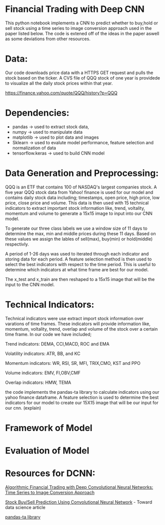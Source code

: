 # Financial Trading with Deep CNN


This python notebook implements a CNN to predict whether to buy,hold or sell stock using a time series to image conversion approach used in the paper listed below. The code is extened off of the ideas in the paper aswell as some deviations from other resources. 

# Data: 

Our code downloads price data with a HTTPS GET request and pulls the stock based on the ticker. 
A CVS file of QQQ stock of one year is providede to visualize all the daily stock prices within that year.

https://finance.yahoo.com/quote/QQQ/history?p=QQQ

# Dependencies: 
 
  * pandas -> used to extract stock data, 
  * numpy ->  used to manipulate data 
  * matplotlib -> used to plot data and images 
  * Sklearn -> used to evalute model performance, feature selection and normalization of data 
  * tensorflow.keras -> used to build CNN model 

# Data Generation and Preprocessing: 

QQQ is an ETF that contains 100 of NASDAQ's largest companies stock. A five year QQQ stock data from Yahoo! finance is used for our model and contains daily stock data including; timestamps, open price, high price, low price, close price and volume. This data is then used with 15 technical indicators to extract important stock information like, trend, voltality, momentum and volume to generate a 15x15 image to input into our CNN model. 

To generate our three class labels we use a window size of 11 days to determine the max, min and middle prices during these 11 days. Based on these values we assign the lables of sell(max), buy(min) or hold(middle) respectivly. 

A period of 1-26 days was used to iterated through each indicator and storing data for each period. A feature selection method is then used to select the best indicators with respect to the time period. This is useful to determine which indicators at what time frame are best for our model. 

The x_test and x_train are then reshaped to a 15x15 image that will be the input to the CNN model. 


# Technical Indicators: 

Technical indicators were use extract import stock information over varations of time frames. These indicators will provide information like, momentum, voltality, trend, overlap and volume of the stock over a certain time frame. In our code we have included; 
  
   Trend indicators: DEMA, CCI,MACD, ROC and EMA 
   
   Volatility indicators: ATR, BB, and KC 
   
   Momentum indicators: WR, RSI, SR, MFI, TRIX,CMO, KST and PPO
   
   Volume indicators: EMV, FI,OBV,CMF
   
   Overlap indicators: HMW, TEMA

the code implements the pandas-ta library to calculate indicators using our yahoo finance dataframe. A feature selection is used to determine the best indicators for our model to create our 15X15 image that will be our input for our cnn. (explain) 


# Framework of Model 

# Evaluation of Model 





# Resources for DCNN:

[Algorithmic Financial Trading with Deep Convolutional Neural Networks: Time Series to Image Conversion Approach](https://www.researchgate.net/publication/324802031_Algorithmic_Financial_Trading_with_Deep_Convolutional_Neural_Networks_Time_Series_to_Image_Conversion_Approach)

[Stock Buy/Sell Prediction Using Convolutional Neural Network](https://towardsdatascience.com/stock-market-action-prediction-with-convnet-8689238feae3) - Toward data science article

[pandas-ta library](https://github.com/twopirllc/pandas-ta) 


